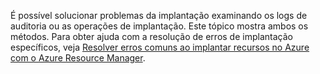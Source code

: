 É possível solucionar problemas da implantação examinando os logs de auditoria ou as operações de implantação. Este tópico mostra ambos os métodos. Para obter ajuda com a resolução de erros de implantação específicos, veja [Resolver erros comuns ao implantar recursos no Azure com o Azure Resource Manager](../articles/azure-resource-manager/resource-manager-common-deployment-errors.md).

